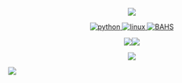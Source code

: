 
</p>
<p align="center">
<a href="https://discord.com/users/801950534680182784">
<img src="https://lanyard-profile-readme.vercel.app/api/801950534680182784?theme=dark&bg=292b2f&animated=false&hideDiscrim=true&borderRadius=27px&idleMessage=Always%20programming%20💗">
<div align="center">

![python](https://img.shields.io/badge/Python-14354C?style=for-the-badge&logo=python&logoColor=whitee)
![linux](https://img.shields.io/badge/Ubuntu-E95420?style=for-the-badge&logo=ubuntu&logoColor=white)
![BAHS](https://img.shields.io/badge/GNU%20Bash-4EAA25?style=for-the-badge&logo=GNU%20Bash&logoColor=white)

</div>
 </a>



<p align="center">
<a href="https://www.twitter.com/Pandaxyzzz" target="_blank" rel="noreferrer"><img
src="https://img.shields.io/twitter/follow/Pandaxyzzz?logo=twitter&style=for-the-badge&color=0891b2&labelColor=1c1917"
/></a><a href="https://www.github.com/Pandaxyz-xd" target="_blank" rel="noreferrer"><img
src="https://img.shields.io/github/followers/Pandaxyz-xd?logo=github&style=for-the-badge&color=0891b2&labelColor=1c1917" /></a>
</p>

<p align="center">
<img src="https://skillicons.dev/icons?i=html,css,py,rust,go,ts,js,unity,godot,photoshop,react,next&theme=dark"/>
</p>


[<img src="https://raw.githubusercontent.com/trinib/trinib/main/.images/footer.svg">](https://youtu.be/iik25wqIuFo)

